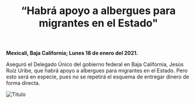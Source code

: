 ﻿---
layout: blog
title: “Habrá apoyo a albergues para migrantes en el Estado"
Date: 2021-01-18
categories: mexicali
permalink: /:categories/:title:output_ext
image:
alt: "Titulo"
autor:
---


**Mexicali, Baja California; Lunes 18 de enero del 2021.** 


Aseguró el Delegado Único del gobierno federal en Baja California, Jesús Ruíz Uribe, que habrá apoyo a albergues para migrantes en el Estado. Pero esto será en especie, pues no se repetirá el esquema de entregar dinero de forma directa.


<div id="carouselExampleSlidesOnly" class="carousel slide" data-ride="carousel">
  <div class="carousel-inner">
    <div class="carousel-item active">
       <img class="d-block w-100" src="/img/cnr/.jpeg" loading="lazy"  alt="Titulo">
    </div>
  </div>
</div>